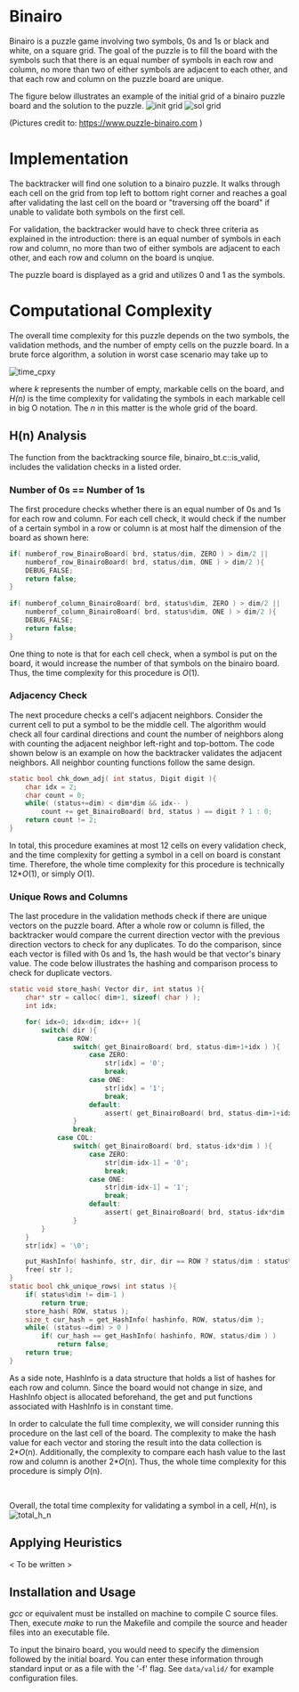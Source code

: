 # Binairo

Binairo is a puzzle game involving two symbols, 0s and 1s or black and white, on a square grid.
The goal of the puzzle is to fill the board with the symbols such that there is an equal number
of symbols in each row and column, no more than two of either symbols are adjacent to each other,
and that each row and column on the puzzle board are unique.

The figure below illustrates an example of the initial grid of a binairo puzzle board and the solution to the puzzle.
![init grid](https://github.com/awallien/bt_playground/blob/master/binairo/doc/init_grid.PNG)
![sol grid](https://github.com/awallien/bt_playground/blob/master/binairo/doc/sol_grid.png)

(Pictures credit to: https://www.puzzle-binairo.com )

# Implementation

The backtracker will find one solution to a binairo puzzle. It walks through each cell on the grid from top left
to bottom right corner and reaches a goal after validating the last cell on the board or "traversing off the board"
if unable to validate both symbols on the first cell. 

For validation, the backtracker would have to check three criteria as explained in the introduction: there is an equal number
of symbols in each row and column, no more than two of either symbols are adjacent to each other, and
each row and column on the board is unqiue.

The puzzle board is displayed as a grid and utilizes 0 and 1 as the symbols. 

# Computational Complexity

The overall time complexity for this puzzle depends on the two symbols, the validation methods, and
the number of empty cells on the puzzle board. In a brute force algorithm, a solution in worst case scenario may take
up to 

![time_cpxy](https://github.com/awallien/bt_playground/blob/master/binairo/doc/eqn_tc.png)

where <em>k</em> represents the number of empty, markable cells on the board, and <em>H(n)</em> is the time complexity
for validating the symbols in each markable cell in big O notation. The <em>n</em> in this matter is the whole grid of
the board.  

## H(n) Analysis

The function from the backtracking source file, binairo_bt.c::is_valid, includes the validation checks in a listed order. 

### Number of 0s == Number of 1s

The first procedure checks whether there is an equal number of 0s and 1s for each row and
column. For each cell check, it would check if the number of a certain symbol in a row
or column is at most half the dimension of the board as shown here:
```C
if( numberof_row_BinairoBoard( brd, status/dim, ZERO ) > dim/2 || 
    numberof_row_BinairoBoard( brd, status/dim, ONE ) > dim/2 ){
    DEBUG_FALSE;
    return false;
}
	
if( numberof_column_BinairoBoard( brd, status%dim, ZERO ) > dim/2 ||
    numberof_column_BinairoBoard( brd, status%dim, ONE ) > dim/2 ){
    DEBUG_FALSE;
    return false;
}
```
One thing to note is that for each cell check, when a symbol is put on the board, it would
increase the number of that symbols on the binairo board. Thus, the time complexity for this
procedure is <em>O</em>(1).

### Adjacency Check

The next procedure checks a cell's adjacent neighbors. Consider the current cell to put a symbol to be
the middle cell. The algorithm would check all four cardinal directions and count the number of neighbors
along with counting the adjacent neighbor left-right and top-bottom. The code shown below is an example on
how the backtracker validates the adjacent neighbors. All neighbor counting functions follow the same design.
```C
static bool chk_down_adj( int status, Digit digit ){
    char idx = 2;
    char count = 0;
    while( (status+=dim) < dim*dim && idx-- )
        count += get_BinairoBoard( brd, status ) == digit ? 1 : 0;
    return count != 2;  
}
```
In total, this procedure examines at most 12 cells on every validation check, and the time complexity for getting a symbol in a cell on board is constant time. Therefore, the whole time complexity for this procedure is technically 12*<em>O</em>(1), or simply <em>O</em>(1).

### Unique Rows and Columns

The last procedure in the validation methods check if there are unique vectors on the puzzle board.
After a whole row or column is filled, the backtracker would compare the current direction vector with the previous direction vectors to check for any duplicates. To do the comparison, since each vector is filled with 0s and 1s, the hash would be that vector's binary value. The code below illustrates the hashing and comparison process to check for duplicate vectors.
```C
static void store_hash( Vector dir, int status ){
    char* str = calloc( dim+1, sizeof( char ) );
    int idx;

    for( idx=0; idx<dim; idx++ ){
        switch( dir ){
            case ROW:
                switch( get_BinairoBoard( brd, status-dim+1+idx ) ){
                    case ZERO:
                        str[idx] = '0';
                        break;
                    case ONE:
                        str[idx] = '1';
                        break;
                    default:
                        assert( get_BinairoBoard( brd, status-dim+1+idx ) );
                }
                break;
            case COL:
                switch( get_BinairoBoard( brd, status-idx*dim ) ){
                    case ZERO:
                        str[dim-idx-1] = '0'; 
                        break;
                    case ONE:
                        str[dim-idx-1] = '1';
                        break;
                    default:
                        assert( get_BinairoBoard( brd, status-idx*dim ) );
                }	
        }
    }
    str[idx] = '\0';

    put_HashInfo( hashinfo, str, dir, dir == ROW ? status/dim : status%dim );
    free( str );
} 
static bool chk_unique_rows( int status ){
    if( status%dim != dim-1 )
        return true;
    store_hash( ROW, status );
    size_t cur_hash = get_HashInfo( hashinfo, ROW, status/dim );	
    while( (status-=dim) > 0 )
        if( cur_hash == get_HashInfo( hashinfo, ROW, status/dim ) )
            return false;	
    return true;
}
```
As a side note, HashInfo is a data structure that holds a list of hashes for each row and column.
Since the board would not change in size, and HashInfo object is allocated beforehand, the get and
put functions associated with HashInfo is in constant time.

In order to calculate the full time complexity, we will consider running this procedure on the
last cell of the board. The complexity to make the hash value for each vector and storing the result
into the data collection is 2*<em>O</em>(n). Additionally, the complexity to compare each hash value
to the last row and column is another 2*<em>O</em>(n). Thus, the whole time complexity for this procedure
is simply <em>O</em>(n).

<br/>

Overall, the total time complexity for validating a symbol in a cell, <em>H</em>(n), is 
![total_h_n](https://github.com/awallien/bt_playground/blob/master/binairo/doc/eqn_H_n.png)

## Applying Heuristics

< To be written >

## Installation and Usage
<em>gcc</em> or equivalent must be installed on machine to compile C source files. Then, execute 
<em>make</em> to run the Makefile and compile the source and header files into an executable file. 

To input the binairo board, you would need to specify the dimension followed by the initial board. You can enter these
information through standard input or as a file with the '-f' flag. See ``` data/valid/ ``` for example configuration files.
